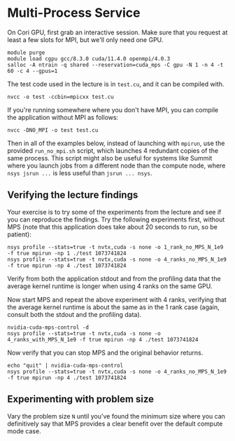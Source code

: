# Multi-Process Service

On Cori GPU, first grab an interactive session. Make sure that you request at least a few slots for MPI, but we'll only need one GPU.

```
module purge
module load cgpu gcc/8.3.0 cuda/11.4.0 openmpi/4.0.3
salloc -A ntrain -q shared --reservation=cuda_mps -C gpu -N 1 -n 4 -t 60 -c 4 --gpus=1
```

The test code used in the lecture is in `test.cu`, and it can be compiled with.

```
nvcc -o test -ccbin=mpicxx test.cu
```

If you're running somewhere where you don't have MPI, you can compile the application without MPI as follows:

```
nvcc -DNO_MPI -o test test.cu
```

Then in all of the examples below, instead of launching with `mpirun`, use the provided `run_no_mpi.sh` script, which launches 4 redundant copies of the same process. This script might also be useful for systems like Summit where you launch jobs from a different node than the compute node, where `nsys jsrun ...` is less useful than `jsrun ... nsys`.

## Verifying the lecture findings

Your exercise is to try some of the experiments from the lecture and see if you can reproduce the findings. Try the following experiments first, without MPS (note that this application does take about 20 seconds to run, so be patient):

```
nsys profile --stats=true -t nvtx,cuda -s none -o 1_rank_no_MPS_N_1e9 -f true mpirun -np 1 ./test 1073741824
nsys profile --stats=true -t nvtx,cuda -s none -o 4_ranks_no_MPS_N_1e9 -f true mpirun -np 4 ./test 1073741824
```

Verify from both the application stdout and from the profiling data that the average kernel runtime is longer when using 4 ranks on the same GPU.

Now start MPS and repeat the above experiment with 4 ranks, verifying that the average kernel runtime is about the same as in the 1 rank case (again, consult both the stdout and the profiling data).

```
nvidia-cuda-mps-control -d
nsys profile --stats=true -t nvtx,cuda -s none -o 4_ranks_with_MPS_N_1e9 -f true mpirun -np 4 ./test 1073741824
```

Now verify that you can stop MPS and the original behavior returns.

```
echo "quit" | nvidia-cuda-mps-control
nsys profile --stats=true -t nvtx,cuda -s none -o 4_ranks_no_MPS_N_1e9 -f true mpirun -np 4 ./test 1073741824
```

## Experimenting with problem size

Vary the problem size `N` until you've found the minimum size where you can definitively say that MPS provides a clear benefit over the default compute mode case.
